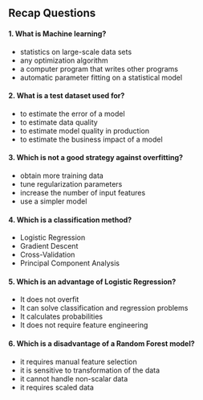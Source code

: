 ## Recap Questions

#### 1. What is Machine learning?

* statistics on large-scale data sets
* any optimization algorithm
* a computer program that writes other programs
* automatic parameter fitting on a statistical model
   

#### 2. What is a test dataset used for?

* to estimate the error of a model
* to estimate data quality
* to estimate model quality in production
* to estimate the business impact of a model


#### 3. Which is not a good strategy against overfitting?

* obtain more training data
* tune regularization parameters
* increase the number of input features
* use a simpler model


#### 4. Which is a classification method?

* Logistic Regression
* Gradient Descent
* Cross-Validation
* Principal Component Analysis


#### 5. Which is an advantage of Logistic Regression?

* It does not overfit
* It can solve classification and regression problems
* It calculates probabilities
* It does not require feature engineering


#### 6. Which is a disadvantage of a Random Forest model?

* it requires manual feature selection
* it is sensitive to transformation of the data
* it cannot handle non-scalar data
* it requires scaled data
